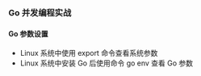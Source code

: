 ### Go 并发编程实战

#### Go 参数设置

+   Linux 系统中使用 export 命令查看系统参数
+   Linux 系统中安装 Go 后使用命令 go env 查看 Go 参数

